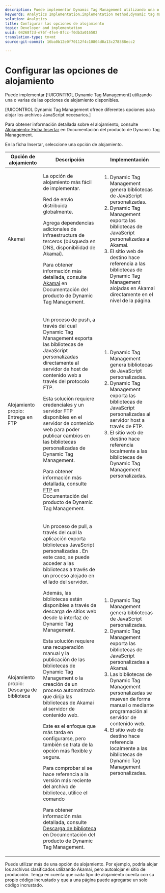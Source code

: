 ```yaml
---
description: Puede implementar Dynamic Tag Management utilizando una o varias de las opciones de alojamiento disponibles.
keywords: Analytics Implementation;implementation method;dynamic tag management;dtm;hosting;hosting options;akamai;self hosting;self-hosting;ftp delivery;ftp hosting;library download
solution: Analytics
title: Configurar las opciones de alojamiento
topic: Developer and implementation
uuid: 04268f2d-e76f-4fe4-8fcc-f0db3a016502
translation-type: tm+mt
source-git-commit: 16ba0b12e0f70112f4c10804d0a13c278388ecc2

---
```



# Configurar las opciones de alojamiento

Puede implementar [!UICONTROL Dynamic Tag Management] utilizando una o varias de las opciones de alojamiento disponibles.

[!UICONTROL Dynamic Tag Management ofrece diferentes opciones para alojar los archivos JavaScript necesarios.]

Para obtener información detallada sobre el alojamiento, consulte [Alojamiento: Ficha Insertar](https://marketing.adobe.com/resources/help/en_US/dtm/deployment.html) en Documentación del producto de Dynamic Tag Management.

En la ficha Insertar, seleccione una opción de alojamiento.

<table id="table_229298207DB64838B6F2477DFFAE073F"> 
 <thead> 
  <tr> 
   <th colname="col1" class="entry"> Opción de alojamiento </th> 
   <th colname="col2" class="entry"> Descripción </th> 
   <th colname="col3" class="entry"> Implementación </th> 
  </tr> 
 </thead>
 <tbody> 
  <tr> 
   <td colname="col1"> <p>Akamai </p> </td> 
   <td colname="col2"> <p> La opción de alojamiento más fácil de implementar. </p> <p>Red de envío distribuida globalmente. </p> <p>Agrega dependencias adicionales de infraestructura de terceros (búsqueda en DNS, disponibilidad de Akamai). </p> <p>Para obtener información más detallada, consulte <a href="https://marketing.adobe.com/resources/help/en_US/dtm/akamai.html">Akamai</a> en Documentación del producto de Dynamic Tag Management. </p> </td> 
   <td colname="col3"> 
    <ol id="ol_EF148EF091A645B3962B084963B3C0B0"> 
     <li id="li_7ECE0C331EEE4907A563D581DF1DFEFE">Dynamic Tag Management genera bibliotecas de JavaScript personalizadas. </li> 
     <li id="li_8E2C858290EF4665B2F45ACAFA121CB3">Dynamic Tag Management exporta las bibliotecas de JavaScript personalizadas a Akamai. </li> 
     <li id="li_CE88B10B6E844A56BBB8C575A9363BA9">El sitio web de destino hace referencia a las bibliotecas de Dynamic Tag Management alojadas en Akamai directamente en el nivel de la página. </li> 
    </ol> </td> 
  </tr> 
  <tr> 
   <td colname="col1"> Alojamiento propio: Entrega en FTP </td> 
   <td colname="col2"> <p>Un proceso de <span class="term">push</span>, a través del cual Dynamic Tag Management exporta las bibliotecas de JavaScript personalizadas directamente al servidor de host de contenido web a través del protocolo FTP. </p> <p>Esta solución requiere credenciales y un servidor FTP disponibles en el servidor de contenido web para poder publicar cambios en las bibliotecas personalizadas de Dynamic Tag Management. </p> <p>Para obtener información más detallada, consulte <a href="https://marketing.adobe.com/resources/help/en_US/dtm/deployment_ftp.html">FTP</a> en Documentación del producto de Dynamic Tag Management. </p> </td> 
   <td colname="col3"> 
    <ol id="ol_60348F9C991D4F2B9457006B0F98C834"> 
     <li id="li_24A141C3C7074BF9897C022A22CAE78C">Dynamic Tag Management genera bibliotecas de JavaScript personalizadas. </li> 
     <li id="li_E1E0843060F7447E853EA416A0B033BE">Dynamic Tag Management exporta las bibliotecas de JavaScript personalizadas al servidor host a través de FTP. </li> 
     <li id="li_EAF5D2ABD03B4911A0CFA464AD8791CE">El sitio web de destino hace referencia localmente a las bibliotecas de Dynamic Tag Management personalizadas. </li> 
    </ol> </td> 
  </tr> 
  <tr> 
   <td colname="col1"> Alojamiento propio: Descarga de biblioteca </td> 
   <td colname="col2"> <p>Un proceso de <span class="term">pull</span>, a través del cual la aplicación exporta bibliotecas JavaScript personalizadas
    <!-- to Amazon S3-->. En este caso, se puede acceder a las bibliotecas a través de un proceso alojado en el lado del servidor. </p> <p>Además, las bibliotecas están disponibles a través de descarga de sitios web desde la interfaz de Dynamic Tag Management. </p> <p>Esta solución requiere una recuperación manual y la publicación de las bibliotecas de Dynamic Tag Management o la creación de un proceso automatizado que dirija las bibliotecas de Akamai al servidor de contenido web. </p> <p>Este es el enfoque que más tarda en configurarse, pero también se trata de la opción más flexible y segura. </p> <p>Para comprobar si se hace referencia a la versión más reciente del archivo de biblioteca, utilice el comando </p> <p>Para obtener información más detallada, consulte <a href="https://marketing.adobe.com/resources/help/en_US/dtm/deployment_download.html">Descarga de biblioteca</a> en Documentación del producto de Dynamic Tag Management. </p> </td> 
   <td colname="col3"> 
    <ol id="ol_F40B721306FE473496BD657262DFD585"> 
     <li id="li_4EA4D6B555CE4E9CA476C7550C18C061">Dynamic Tag Management genera bibliotecas de JavaScript personalizadas. </li> 
     <li id="li_BA40EBD7AD1546F29D8A209034D06477">Dynamic Tag Management exporta las bibliotecas de JavaScript personalizadas a Akamai. </li> 
     <li id="li_E107E69E386A40F3B067F9991C2979AF">Las bibliotecas de Dynamic Tag Management personalizadas se mueven de forma manual o mediante programación al servidor de contenido web. </li> 
     <li id="li_0809038453B544168A20CE09D7E5AC59">El sitio web de destino hace referencia localmente a las bibliotecas de Dynamic Tag Management personalizadas. </li> 
    </ol> </td> 
  </tr> 
 </tbody> 
</table>

Puede utilizar más de una opción de alojamiento. Por ejemplo, podría alojar los archivos clasificados utilizando Akamai, pero autoalojar el sitio de producción. Tenga en cuenta que cada tipo de alojamiento cuenta con su propio código incrustado y que a una página puede agregarse un solo código incrustado.

